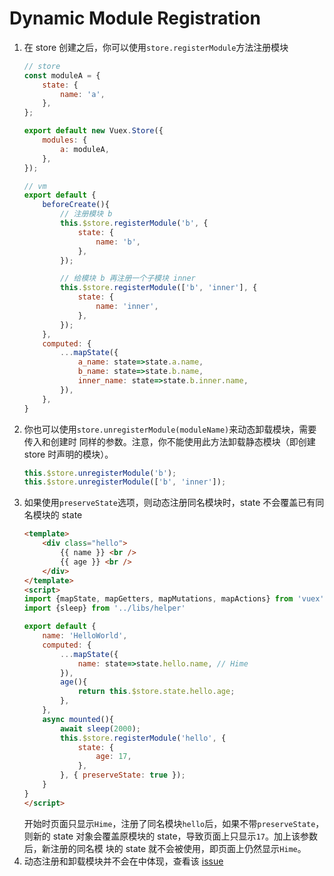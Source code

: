 # Dynamic Module Registration

1. 在 store 创建之后，你可以使用`store.registerModule`方法注册模块
    ```js
    // store
    const moduleA = {
        state: {
            name: 'a',
        },
    };

    export default new Vuex.Store({
        modules: {
            a: moduleA,
        },
    });
    ```
    ```js
    // vm
    export default {
        beforeCreate(){
            // 注册模块 b
            this.$store.registerModule('b', {
                state: {
                    name: 'b',
                },
            });

            // 给模块 b 再注册一个子模块 inner
            this.$store.registerModule(['b', 'inner'], {
                state: {
                    name: 'inner',
                },
            });
        },
        computed: {
            ...mapState({
                a_name: state=>state.a.name,
                b_name: state=>state.b.name,
                inner_name: state=>state.b.inner.name,
            }),
        },
    }
    ```
2. 你也可以使用`store.unregisterModule(moduleName)`来动态卸载模块，需要传入和创建时
同样的参数。注意，你不能使用此方法卸载静态模块（即创建 store 时声明的模块）。
    ```js
    this.$store.unregisterModule('b');
    this.$store.unregisterModule(['b', 'inner']);
    ```
3. 如果使用`preserveState`选项，则动态注册同名模块时，state 不会覆盖已有同名模块的 
state
    ```html
    <template>
        <div class="hello">
            {{ name }} <br />
            {{ age }} <br />
        </div>
    </template>
    <script>
    import {mapState, mapGetters, mapMutations, mapActions} from 'vuex'
    import {sleep} from '../libs/helper'

    export default {
        name: 'HelloWorld',
        computed: {
            ...mapState({
                name: state=>state.hello.name, // Hime
            }),
            age(){
                return this.$store.state.hello.age;
            },
        },
        async mounted(){
            await sleep(2000);
            this.$store.registerModule('hello', {
                state: {
                    age: 17,
                },
            }, { preserveState: true });
        }
    }
    </script>
    ```
    开始时页面只显示`Hime`，注册了同名模块`hello`后，如果不带`preserveState`，则新的
    state 对象会覆盖原模块的 state，导致页面上只显示`17`。加上该参数后，新注册的同名模
    块的 state 就不会被使用，即页面上仍然显示`Hime`。
4. 动态注册和卸载模块并不会在中体现，查看该 [issue](https://github.com/vuejs/vue-devtools/issues/282)
